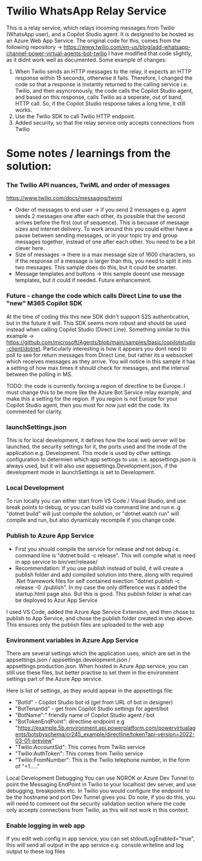 # Twilio WhatsApp Relay Service
This is a relay service, which relays incoming messages from Twilio (WhatsApp user), and a Copilot Studio agent. It is designed to be hosted as an Azure Web App Service.
The original code for this, comes from the following repository -> https://www.twilio.com/en-us/blog/add-whatsapp-channel-power-virtual-agents-bot-twilio
I have modified that code slightly, as it didnt work well as documented. Some example of changes: 

1. When Twilio sends an HTTP messages to the relay, it expects an HTTP response within 15 seconds, otherwise it fails. Therefore, I changed the code so that a response is instantly returned to the calling service i.e. Twilio, and then asyncronously, the code calls the Copilot Studio agent, and based on this response, calls Twilio as a seperate, out of band, HTTP call. So, if the Copilot Studio response takes a long time, it still works.
2. Use the Twilio SDK to call Twilio HTTP endpoint.
3. Added security, so that the relay service only accepts connections from Twilio

# Some notes / learnings from the solution:

### The Twilio API nuances, TwiML and order of messages
https://www.twilio.com/docs/messaging/twiml

- Order of messages to end user -> if you send 2 messages e.g. agent sends 2 messages one after each other, its possible that the second arrives before the first (out of sequence). This is becuase of message sizes and internet delivery. To work around this you could either have a pause between sending messages, or in your topic try and group messages together, instead of one after each other. You need to be a bit clever here.
- Size of messages -> there is a max message size of 1600 characters, so if the response of a message is larger than this, you need to split it into two messages. This sample does do this, but it could be smarter.
- Message templates and buttons -> this sample doesnt use message templates, but it could if needed. Future enhancement.

### Future - change the code which calls Direct Line to use the "new" M365 Copilot SDK

At the time of coding this this new SDK didn't support S2S authentication, but in the future it will. This SDK seems more robust and should be used instead when calling Copilot Studio (Direct Line). Something similar to this example -> https://github.com/microsoft/Agents/blob/main/samples/basic/copilotstudio-client/dotnet.
Particularly interesting is how it appears you dont need to poll to see for return messages from Direct Line, but rather its a websocket which receives messages as they arrive. You will notice in this sample it has a setting of how max times it should check for messages, and the interval between the polling in MS.

TODO: the code is currently forcing a region of directline to be Europe. I must change this to be more like the Azure Bot Service relay example, and make this a setting for the region. If you region is not Europe for your Copilot Studio agent, then you must for now just edit the code. Its commented for clarity.

### launchSettings.json

This is for local development, it defines how the local web server will be launched, the security settings for it, the ports used and the mode of the application e.g. Development. This mode is used by other settings configuration to determien which app settings to use. i.e. appsettings.json is always used, but it will also use appsettings.Development.json, if the development mode in launchSettings is set to Development.

### Local Development

To run locally you can either start from VS Code / Visual Studio, and use break points to debug, or you can build via command line and run e..g "dotnet build" will just compile the solution, or "dotnet watch run" will compile and run, but also dynamicaly recompile if you change code.

### Publish to Azure App Service

 - First you should compile the service for release and not debug i.e. command line is "dotnet build -c release". This will compile what is need in app service to bin/ver/release/
 - Recommendation: If you use publish instead of build, it will create a publish folder and add compiled solution into there, along with required .Net framework files for self contained exection "dotnet publish -c release -0 ./publish". In my case the only difference was it added the startup.html page also. But this is good. This publish folder is what can be deployed to Azur App Service

I used VS Code, added the Azure App Service Extension, and then chose to publish to App Service, and chose the publish folder created in step above. This ensures only the publish files are uploaded to the web app

### Environment variables in Azure App Service

There are several settings which the application uses, which are set in the appsettings.json / appsettings.development.json / appsettings.production.json. When hosted in Azure App service, you can still use these files, but better practise to set them in the environment settings part of the Azure App service.

Here is list of settings, as they would appear in the appsettings file:

- "BotId" - Copilot Studio bot id (get from URL of bot in designer)
- "BotTenantId" - get from Copilot Studio settings for agent/bot
- "BotName":" friendly name of Copilot Studio agent / bot
- "BotTokenEndPoint": directline endpoint e.g "https://example.5b.environment.api.powerplatform.com/powervirtualagents/botsbyschema/cr245_example/directline/token?api-version=2022-03-01-preview"
- "Twilio:AccountSid": This comes from Twilio service
- "Twilio:AuthToken": This comes from Twilio service
- "Twilio:FromNumber": This is the Twilio telephone number, in the form of "+1....."

Local Development Debugging
You can use NGROK or Azure Dev Tunnel to point the Messaging EndPoint in Twilio to your localhost dev server, and use debugging, breakpoints etc. In Twilio you would configure the endpoint to be the hostname and port Dev Tunnel gives you. Do note, if you do this, you will need to comment out the security validation section where the code only accepts connections from Twilio, as this will not work in this context.


### Enable logging in web app

If you edit web.config in app service, you can set stdoutLogEnabled="true", this will send all output in the app service e.g. console.writeline and log output to these log files

